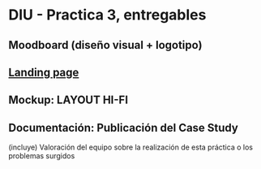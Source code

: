 # DIU - Practica 3, entregables

## Moodboard (diseño visual + logotipo)   


## [Landing page](https://github.com/jhavimg/DIU/blob/master/P3/landing-page.png)


## Mockup: LAYOUT HI-FI


## Documentación: Publicación del Case Study


(incluye) Valoración del equipo sobre la realización de esta práctica o los problemas surgidos
 
